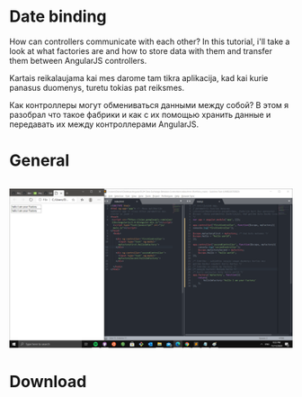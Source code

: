 # Date binding
How can controllers communicate with each other?
In this tutorial, i'll take a look at what factories are and how
to store data with them and 
transfer them between AngularJS controllers.

Kartais reikalaujama kai mes darome tam tikra aplikacija,
kad kai kurie panasus duomenys, turetu tokias pat reiksmes.

Как контроллеры могут обмениваться данными между собой?
В этом я разобрал что такое фабрики и как 
с их помощью хранить данные и передавать их между контроллерами
AngularJS.

# General


 ```html

```
![Test Image 3](img/1.png)

# Download
